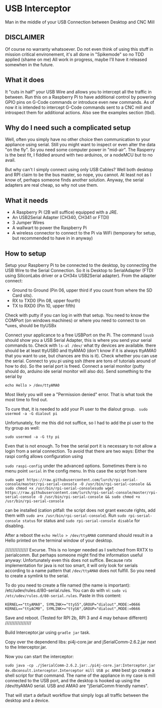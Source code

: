 # USB Interceptor
Man in the middle of your USB Connection between Desktop and CNC Mill

## DISCLAIMER
Of course no warranty whatsoever.
Do not even think of using this stuff in mission critical environement, it's all done in "Spikemode" so no TDD applied (shame on me)
All work in progress, maybe I'll have it released somewhen in the future.

## What it does
It "cuts in half" your USB Wire and allows you to intercept all the traffic in between. 
Run this on a Raspberry Pi to have additional control by powering GPIO pins on G-Code commands or introduce even new commands.
As of now it is intended to intercept G-Code commands sent to a CNC mill and introspect them for additional actions.
Also see the examples section (tbd).

## Why do I need such a complicated setup
Well, often you simply have no other choice then communication to your appliance using serial. Still you might want to 
inspect or even alter the data "on the fly". So you need some computer power in "mid-air". The Rasperry is the best fit,
I fiddled around with two arduinos, or a nodeMCU but to no avail. 

But why can't I simply connect using only USB Cables? Well both desktop and RPI claim to be the bus master, so nope, you
cannot. At least not as I know of, perhaps someone finds another solution. Anyway, the serial adapters are real cheap, so
why not use them.

## What it needs
- A Raspberry Pi (2B will suffice) equipped with a JRE.
- An USB2Serial Adapter (CH340, CH341 or FTDI)
- 3 Jumper Wires
- A wallwart to power the Raspberry Pi
- A wireless connector to connect to the Pi via WiFi (temporary for setup, but recommended to have in in anyway)

## How to setup
Setup your Raspberry Pi to be connected to the desktop, by connecting the USB Wire to the Serial Connection.
So it is Desktop to SerialAdapter (FTDI using SiliconLabs driver or a CH34x USB2Serial adapter).
From the adapter connect:

- Ground to Ground (Pin 06, upper third if you count from where the SD Card sits).
- RX to TXD0 (Pin 08, upper fourth)
- TX to RXD0 (Pin 10, upper fifth)

Check with putty if you can log in with that setup. You need to know the COMPort (on windows machines) or where you need to connect to on *uxes, should be ttyUSBx

Connect your applicance to a free USBPort on the Pi. 
The command ```lsusb``` should show you a USB Serial Adapter, this is where you send your serial commands to.
Check with ```ls-al /dev/``` what tty devices are available.
there should be at least ttyUSB0 and ttyAMA0 (don't know if it is always ttyAMA0 that you want to use, but chances are 
this is it).
Check whether you can use the serial. Connect to you pi using ssh (there are tons of tutorials around of how to do). So 
the serial port is freed. Connect a serial monitor (putty should do, arduino ide serial monitor will also do).
Send something to the serial by

```echo Hello > /dev/ttyAMA0```

Most likely you will see a "Permission denied" error. That is what took the most time to find out.

To cure that, it is needed to add your Pi user to the dialout group.
``` sudo usermod -a -G dialout pi```

Unfortunately, for me this did not suffice, so I had to add the pi user to the tty group as well:

```sudo usermod -a -G tty pi```

Even that is not enough. To free the serial port it is necessary to not allow a login from a serial connection. To avoid
that there are two ways: Either the raspi config allows configuration using

```sudo raspi-config``` under the advanced options. Sometimes there is no menu point ```serial``` in the config menu. In this case the script from here


```sudo wget https://raw.githubusercontent.com/lurch/rpi-serial-console/master/rpi-serial-console -O /usr/bin/rpi-serial-console && sudo chmod +x /usr/bin/rpi-serial-consolesudo wget https://raw.githubusercontent.com/lurch/rpi-serial-console/master/rpi-serial-console -O /usr/bin/rpi-serial-console && sudo chmod +x /usr/bin/rpi-serial-console```

can be installed (cation pitfall: the script does not grant execute rights, add them with ```sudo a+x /usr/bin/rpi-serial-console```). Run
```sudo rpi-serial-console status``` for status and ```sudo rpi-serial-console disable``` 
for disabling. 

After a reboot the ```echo Hello > /dev/ttyAMA0``` command should result in a Hello printed on the terminal window of your 
desktop.

///////////////
Excurse. This is no longer needed as I switched from RXTX to jserialcomm. But perhaps someone might find the information useful anyway:
Unfortunately even this does not suffice. Because rxtx implementation for java is not too smart, it will only look for 
serials according to a name pattern that ```/dev/ttyAMA0``` does not fulfill. So you need to create a symlink to the serial. 

To do you need to create a file named (the name is important): /etc/udev/rules.d/80-serial.rules. You can do with vi: ```sudo vi /etc/udev/rules.d/80-serial.rules```. Paste in this content:

```$xslt
KERNEL=="ttyAMA0", SYMLINK+="ttyS5",GROUP="dialout",MODE:=0666
KERNEL=="ttyACM0", SYMLINK+="ttyS6",GROUP="dialout",MODE:=0666
``` 

Save and reboot.
(Tested for RPI 2b, RPI 3 and 4 may behave different)
/////////////////

Build Interceptor.jar using ```gradle jar``` task.

Copy over the dependend libs:  pi4j-core.jar and jSerialComm-2.6.2.jar next to the Interceptor.jar.

Now you can start the interceptor:

```sudo java -cp ./jSerialComm-2.6.2.jar:./pi4j-core.jar:Interceptor.jar de.dbconsult.interceptor.Interceptor mill USB pc AMA0```
best go create a shell script for that command. The name of the appliance in my case is mill connected to the USB port, and the desktop is hooked up using the /dev/ttyAMA0 serial. USB and AMA0 are "jSerialComm friendly names".

 That will start a default workflow that simply logs all traffic between the desktop and a device.

